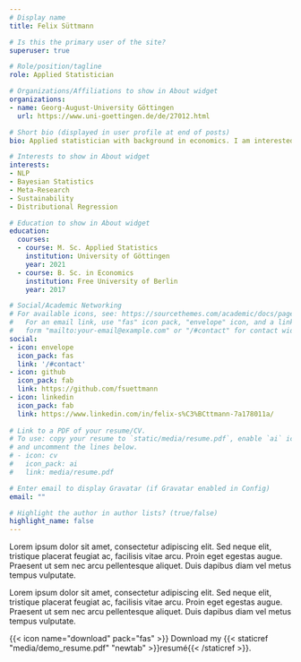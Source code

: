 ```yaml
---
# Display name
title: Felix Süttmann

# Is this the primary user of the site?
superuser: true

# Role/position/tagline
role: Applied Statistician

# Organizations/Affiliations to show in About widget
organizations:
- name: Georg-August-University Göttingen
  url: https://www.uni-goettingen.de/de/27012.html

# Short bio (displayed in user profile at end of posts)
bio: Applied statistician with background in economics. I am interested in topics related to text analysis, NPL, Bayesian statistics and sustainability. 

# Interests to show in About widget
interests:
- NLP
- Bayesian Statistics
- Meta-Research
- Sustainability
- Distributional Regression

# Education to show in About widget
education:
  courses:
  - course: M. Sc. Applied Statistics
    institution: University of Göttingen
    year: 2021
  - course: B. Sc. in Economics
    institution: Free University of Berlin
    year: 2017

# Social/Academic Networking
# For available icons, see: https://sourcethemes.com/academic/docs/page-builder/#icons
#   For an email link, use "fas" icon pack, "envelope" icon, and a link in the
#   form "mailto:your-email@example.com" or "/#contact" for contact widget.
social:
- icon: envelope
  icon_pack: fas
  link: '/#contact'
- icon: github
  icon_pack: fab
  link: https://github.com/fsuettmann
- icon: linkedin
  icon_pack: fab
  link: https://www.linkedin.com/in/felix-s%C3%BCttmann-7a178011a/
  
# Link to a PDF of your resume/CV.
# To use: copy your resume to `static/media/resume.pdf`, enable `ai` icons in `params.toml`, 
# and uncomment the lines below.
# - icon: cv
#   icon_pack: ai
#   link: media/resume.pdf

# Enter email to display Gravatar (if Gravatar enabled in Config)
email: ""

# Highlight the author in author lists? (true/false)
highlight_name: false
---
```


Lorem ipsum dolor sit amet, consectetur adipiscing elit. Sed neque elit, tristique placerat feugiat ac, facilisis vitae arcu. Proin eget egestas augue. Praesent ut sem nec arcu pellentesque aliquet. Duis dapibus diam vel metus tempus vulputate.

Lorem ipsum dolor sit amet, consectetur adipiscing elit. Sed neque elit, tristique placerat feugiat ac, facilisis vitae arcu. Proin eget egestas augue. Praesent ut sem nec arcu pellentesque aliquet. Duis dapibus diam vel metus tempus vulputate.

{{< icon name="download" pack="fas" >}} Download my {{< staticref "media/demo_resume.pdf" "newtab" >}}resumé{{< /staticref >}}.
